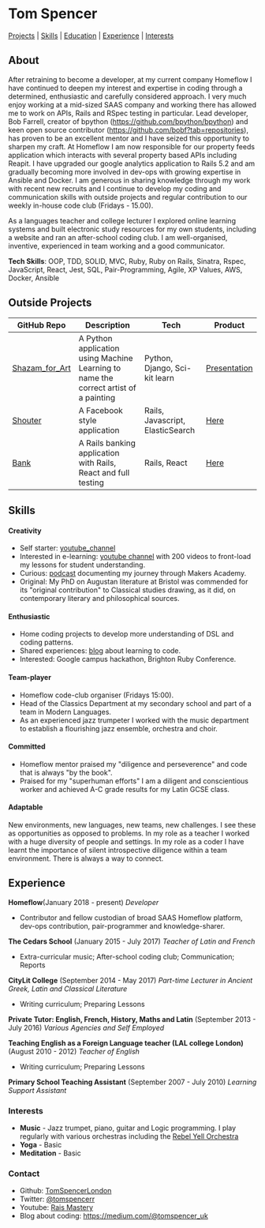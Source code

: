 # Tom Spencer

[Projects](#projects) | [Skills](#skills) | [Education](#education) | [Experience](#experience) | [Interests](#interests)

## About 

After retraining to become a developer, at my current company Homeflow I have continued to deepen my interest and expertise in coding through a determined, enthusiastic and carefully considered approach. I very much enjoy working at a mid-sized SAAS company and working there has allowed me to work on APIs, Rails and RSpec testing in particular. Lead developer, Bob Farrell, creator of bpython (https://github.com/bpython/bpython) and keen open source contributor (https://github.com/bobf?tab=repositories), has proven to be an excellent mentor and I have seized this opportunity to sharpen my craft. At Homeflow I am now responsible for our property feeds application which interacts with several property based APIs including Reapit. I have upgraded our google analytics application to Rails 5.2 and am gradually becoming more involved in dev-ops with growing expertise in Ansible and Docker. I am generous in sharing knowledge through my work with recent new recruits and I continue to develop my coding and communication skills with outside projects and regular contribution to our weekly in-house code club (Fridays - 15.00).

As a languages teacher and college lecturer I explored online learning systems and built electronic study resources for my own students, including a website and ran an after-school coding club. I am well-organised, inventive, experienced in team working and a good communicator.

__Tech Skills__: OOP, TDD, SOLID, MVC, Ruby, Ruby on Rails, Sinatra, Rspec, JavaScript, React, Jest, SQL, Pair-Programming, Agile, XP Values, AWS, Docker, Ansible

## Outside Projects

| GitHub Repo | Description | Tech | Product 
| ----------- | ----------- | ---- | ------- 
| [Shazam_for_Art](https://github.com/TomSpencerLondon/shazam_for_art)| A Python application using Machine Learning to name the correct artist of a painting | Python, Django, Sci-kit learn | [Presentation](https://www.facebook.com/MakersAcademy/videos/vb.367457470014643/1525253554235023/?type=2&theater)
| [Shouter](https://github.com/TomSpencerLondon/Shouter) | A Facebook style application | Rails, Javascript, ElasticSearch | [Here](https://vast-atoll-20319.herokuapp.com/)
| [Bank](https://github.com/TomSpencerLondon/bank_application)| A Rails banking application with Rails, React and full testing| Rails, React |  [Here](https://bankapporganiser.herokuapp.com/)

## Skills

#### Creativity
* Self starter: [youtube_channel](https://www.youtube.com/watch?v=JyM_sRkGaME)
* Interested in e-learning: [youtube channel](https://www.youtube.com/watch?v=VM4ScXd5CkA&list=PLhhkrQZ2EUKwmtj99Xz95r6rpRnGZ5Brb&index=21) with 200 videos to front-load my lessons for student understanding. 
* Curious: [podcast](https://makersacademy.podbean.com/) documenting my journey through Makers Academy. 
* Original: My PhD on Augustan literature at Bristol was commended for its "original contribution" to Classical studies drawing, as it did, on contemporary literary and philosophical sources.  


#### Enthusiastic
* Home coding projects to develop more understanding of DSL and coding patterns.
* Shared experiences: [blog](https://medium.com/@tomspencer_uk) about learning to code. 
* Interested: Google campus hackathon, Brighton Ruby Conference.

#### Team-player
* Homeflow code-club organiser (Fridays 15:00).
* Head of the Classics Department at my secondary school and part of a team in Modern Languages. 
* As an experienced jazz trumpeter I worked with the music department to establish a flourishing jazz ensemble, orchestra and choir.

#### Committed
* Homeflow mentor praised my "diligence and perseverence" and code that is always "by the book".
* Praised for my "superhuman efforts" I am a diligent and conscientious worker and achieved A-C grade results for my Latin GCSE class.

#### Adaptable 
New environments, new languages, new teams, new challenges. I see these as opportunities as opposed to problems. In my role as a teacher I worked with a huge diversity of people and settings. In my role as a coder I have learnt the importance of silent introspective diligence within a team environment. There is always a way to connect.

## Experience

**Homeflow**(January 2018 - present)
*Developer*
- Contributor and fellow custodian of broad SAAS Homeflow platform, dev-ops contribution, pair-programmer and knowledge-sharer. 

**The Cedars School** (January 2015 - July 2017) 
*Teacher of Latin and French*
- Extra-curricular music; After-school coding club; Communication; Reports 

**CityLit College** (September 2014 - May 2017) 
*Part-time Lecturer in Ancient Greek, Latin and Classical Literature*
- Writing curriculum; Preparing Lessons 

**Private Tutor: English, French, History, Maths and Latin** (September 2013 - July 2016)
*Various Agencies and Self Employed* 

**Teaching English as a Foreign Language teacher (LAL college London)** (August 2010 - 2012)
*Teacher of English* 
- Writing curriculum; Preparing Lessons

**Primary School Teaching Assistant** (September 2007 - July 2010)
*Learning Support Assistant*


### Interests

- **Music** - Jazz trumpet, piano, guitar and Logic programming. I play regularly with various orchestras including the [Rebel Yell Orchestra](https://www.youtube.com/watch?v=oY3XAV5X0cs)
- **Yoga** - Basic
- **Meditation** - Basic

### Contact
- Github: [TomSpencerLondon](https://github.com/TomSpencerLondon)
- Twitter: [@tomspencerr](https://twitter.com/TomSpencerr/media)
- Youtube: [Rais Mastery](https://www.youtube.com/watch?v=JyM_sRkGaME)
- Blog about coding: https://medium.com/@tomspencer_uk
